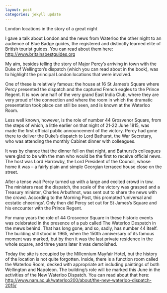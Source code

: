 ```yaml
---
layout: post
categories: jekyll update
---
```


London locations in the story of a great night

I gave a talk about London and the news from Waterloo the other night to an audience of Blue Badge guides, the registered and distinctly learned elite of British tourist guides. You can read about them here: http://www.britainsbestguides.org

My aim, besides telling the story of Major Percy’s arriving in town with the Duke of Wellington’s dispatch (which you can read about in the book), was to highlight the principal London locations that were involved.

One of these is relatively famous: the house at 16 St James’s Square where Percy presented the dispatch and the captured French eagles to the Prince Regent. It is now one half of the very grand East India Club, where they are very proud of the connection and where the room in which the dramatic presentation took place can still be seen, and is known at the Waterloo Room.

Less well known, however, is the role of number 44 Grosvenor Square, from the steps of which, a little earlier on that night of 21-22 June 1815, was made the first official public announcement of the victory. Percy had gone there to deliver the Duke’s dispatch to Lord Bathurst, the War Secretary, who was attending the monthly Cabinet dinner with colleagues.

It was by chance that the dinner fell on that night, and Bathurst’s colleagues were glad to be with the man who would be the first to receive official news. The host was Lord Harrowby, the Lord President of the Council, whose home it was – a fairly plain and simple Georgian terraced house close on the street.

After a tense wait Percy turned up with a large and excited crowd in tow. The ministers read the dispatch, the scale of the victory was grasped and a Treasury minister, Charles Arbuthnot, was sent out to share the news with the crowd.  According to the Morning Post, this prompted ‘universal and ecstatic cheerings’. Only then did Percy set out for St James’s Square and his encounter with the Prince Regent.

For many years the role of 44 Grosvenor Square in these historic events was celebrated in the presence of a pub called The Waterloo Despatch in the mews behind. That has long gone, and so, sadly, has number 44 itself. The building still stood in 1965, when the 150th anniversary of its famous moment was marked, but by then it was the last private residence in the whole square, and three years later it was demolished.

Today the site is occupied by the Millennium Mayfair Hotel, but the history of the location is not quite forgotten. Inside, there is a function room called the Waterloo Room, decked with appropriate art including paintings of both Wellington and Napoleon. The building’s role will be marked this June in the activities of the New Waterloo Dispatch. You can read about that here: http://www.nam.ac.uk/waterloo200/about/the-new-waterloo-dispatch-2015/

